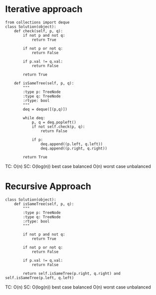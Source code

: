 # Iterative approach

```
from collections import deque
class Solution(object):
    def check(self, p, q):
        if not p and not q:
            return True
        
        if not p or not q:
            return False
        
        if p.val != q.val:
            return False
        
        return True
        
    def isSameTree(self, p, q):
        """
        :type p: TreeNode
        :type q: TreeNode
        :rtype: bool
        """
        deq = deque([(p,q)])
        
        while deq:
            p, q = deq.popleft()
            if not self.check(p, q):
                return False
            
            if p:
                deq.append((p.left, q.left))
                deq.append((p.right, q.right))
                
        return True
```

TC: O(n)
SC: O(log(n)) best case balanced
    O(n) worst case unbalanced

# Recursive Approach

```
class Solution(object):
    def isSameTree(self, p, q):
        """
        :type p: TreeNode
        :type q: TreeNode
        :rtype: bool
        """
        
        if not p and not q:
            return True
        
        if not p or not q:
            return False
        
        if p.val != q.val:
            return False
        
        return self.isSameTree(p.right, q.right) and self.isSameTree(p.left, q.left)
```

TC: O(n)
SC: O(log(n)) best case balanced
    O(n) worst case unbalanced